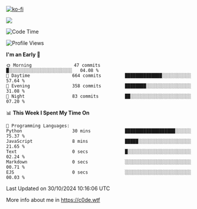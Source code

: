 [![ko-fi](https://ko-fi.com/img/githubbutton_sm.svg)](https://ko-fi.com/Z8Z4Y2LKX)

<a href="https://wakatime.com"><img src="https://wakatime.com/share/@c0dezin/b7f18a7c-ab3a-40b8-8bc7-b1b7bf71f1d6.svg" /></a>

<!--START_SECTION:waka-->
![Code Time](http://img.shields.io/badge/Code%20Time-130%20hrs%2019%20mins-blue)

![Profile Views](http://img.shields.io/badge/Profile%20Views-2-blue)

**I'm an Early 🐤** 

```text
🌞 Morning                47 commits          █░░░░░░░░░░░░░░░░░░░░░░░░   04.08 % 
🌆 Daytime                664 commits         ██████████████░░░░░░░░░░░   57.64 % 
🌃 Evening                358 commits         ████████░░░░░░░░░░░░░░░░░   31.08 % 
🌙 Night                  83 commits          ██░░░░░░░░░░░░░░░░░░░░░░░   07.20 % 
```


📊 **This Week I Spent My Time On** 

```text
💬 Programming Languages: 
Python                   30 mins             ███████████████████░░░░░░   75.37 % 
JavaScript               8 mins              █████░░░░░░░░░░░░░░░░░░░░   21.65 % 
Text                     0 secs              █░░░░░░░░░░░░░░░░░░░░░░░░   02.24 % 
Markdown                 0 secs              ░░░░░░░░░░░░░░░░░░░░░░░░░   00.71 % 
EJS                      0 secs              ░░░░░░░░░░░░░░░░░░░░░░░░░   00.03 % 
```


 Last Updated on 30/10/2024 10:16:06 UTC
<!--END_SECTION:waka-->

More info about me in https://c0de.wtf
